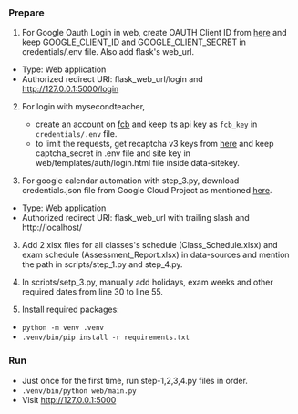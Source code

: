 ### Prepare

1. For Google Oauth Login in web, create OAUTH Client ID from [here](https://console.cloud.google.com/apis/credentials) and keep GOOGLE_CLIENT_ID and GOOGLE_CLIENT_SECRET in credentials/.env file. Also add flask's web_url.
 - Type: Web application
 - Authorized redirect URI: flask_web_url/login and http://127.0.0.1:5000/login

2. For login with mysecondteacher,
   - create an account on [fcb](https://freecaptchabypass.com/) and keep its api key as `fcb_key` in `credentials/.env` file.
   - to limit the requests, get recaptcha v3 keys from [here](https://www.google.com/recaptcha/admin/create) and keep captcha_secret in .env file and site key in web/templates/auth/login.html file inside data-sitekey.

2. For google calendar automation with step_3.py, download credentials.json file from Google Cloud Project as mentioned [here](https://developers.google.com/calendar/api/quickstart/python). 
 - Type: Web application
 - Authorized redirect URI: flask_web_url with trailing slash and http://localhost/

 3. Add 2 xlsx files for all classes's schedule (Class_Schedule.xlsx) and exam schedule (Assessment_Report.xlsx) in data-sources and mention the path in scripts/step_1.py and step_4.py.

 4. In scripts/setp_3.py, manually add holidays, exam weeks and other required dates from line 30 to line 55.

 5. Install required packages:
  - `python -m venv .venv`
  - `.venv/bin/pip install -r requirements.txt`

 ### Run

 - Just once for the first time, run step-1,2,3,4.py files in order.
 - `.venv/bin/python web/main.py`
 - Visit http://127.0.0.1:5000
